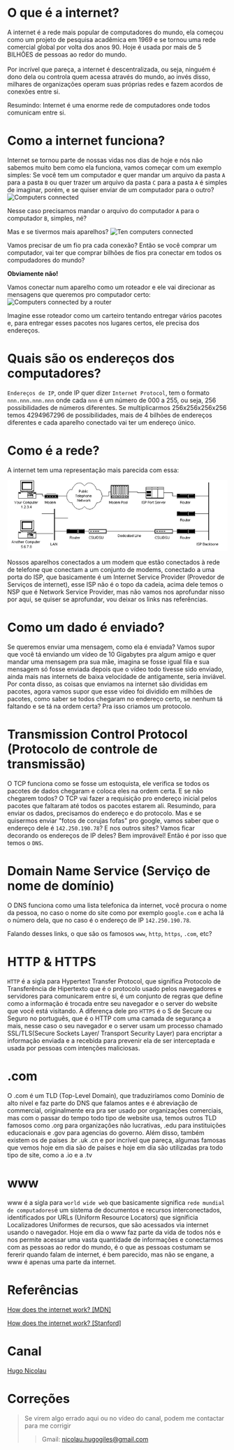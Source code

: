 # O que é a internet?

A internet é a rede mais popular de computadores do mundo, ela começou como um projeto de pesquisa acadêmica em 1969 e se tornou uma rede comercial global por volta dos anos 90. Hoje é usada por mais de 5 BILHÕES de pessoas ao redor do mundo.
<br>
<br>
Por incrível que pareça, a internet é descentralizada, ou seja, ninguém é dono dela ou controla quem acessa através do mundo, ao invés disso, milhares de organizações operam suas próprias redes e fazem acordos de conexões entre si.

Resumindo: Internet é uma enorme rede de computadores onde todos comunicam entre si.

# Como a internet funciona?

Internet se tornou parte de nossas vidas nos dias de hoje e nós não sabemos muito bem como ela funciona, vamos começar com um exemplo simples:
Se você tem um computador e quer mandar um arquivo da pasta `A` para a pasta `B` ou quer trazer um arquivo da pasta `C` para a pasta `A` é simples de imaginar, porém, e se quiser enviar de um computador para o outro?
<img src="https://developer.mozilla.org/en-US/docs/Learn/Common_questions/Web_mechanics/How_does_the_Internet_work/internet-schema-1.png" alt="Computers connected"/>

Nesse caso precisamos mandar o arquivo do computador `A` para o computador `B`, simples, né?

Mas e se tivermos mais aparelhos?
<img src="https://developer.mozilla.org/en-US/docs/Learn/Common_questions/Web_mechanics/How_does_the_Internet_work/internet-schema-2.png" alt="Ten computers connected">

Vamos precisar de um fio pra cada conexão? Então se você comprar um computador, vai ter que comprar bilhões de fios pra conectar em todos os compudadores do mundo?

**Obviamente não!**

Vamos conectar num aparelho como um roteador e ele vai direcionar as mensagens que queremos pro computador certo:
<img src="https://developer.mozilla.org/en-US/docs/Learn/Common_questions/Web_mechanics/How_does_the_Internet_work/internet-schema-3.png" alt="Computers connected by a router">

Imagine esse roteador como um carteiro tentando entregar vários pacotes e, para entregar esses pacotes nos lugares certos, ele precisa dos endereços.

# Quais são os endereços dos computadores?

`Endereços de IP`, onde IP quer dizer `Internet Protocol`, tem o formato `nnn.nnn.nnn.nnn` onde cada `nnn` é um número de 000 a 255, ou seja, 256 possibilidades de números diferentes. Se multiplicarmos 256x256x256x256 temos 4294967296 de possibilidades, mais de 4 bilhões de endereços diferentes e cada aparelho conectado vai ter um endereço único.

# Como é a rede?

A internet tem uma representação mais parecida com essa:

<img src="../img/internetconnection.gif" alt="Diagrama mais detalhado" style="background-color:white"/>

Nossos aparelhos conectados a um modem que estão conectados à rede de telefone que conectam a um conjunto de modems, conectado a uma porta do ISP, que basicamente é um Internet Service Provider (Provedor de Serviços de internet), esse ISP não é o topo da cadeia, acima dele temos o NSP que é Network Service Provider, mas não vamos nos aprofundar nisso por aqui, se quiser se aprofundar, vou deixar os links nas referências.

# Como um dado é enviado?

Se queremos enviar uma mensagem, como ela é enviada?
Vamos supor que você tá enviando um vídeo de 10 Gigabytes pra algum amigo e quer mandar uma mensagem pra sua mãe, imagina se fosse igual fila e sua mensagem só fosse enviada depois que o vídeo todo tivesse sido enviado, ainda mais nas internets de baixa velocidade de antigamente, seria inviável. Por conta disso, as coisas que enviamos na internet são divididas em pacotes, agora vamos supor que esse vídeo foi dividido em milhões de pacotes, como saber se todos chegaram no endereço certo, se nenhum tá faltando e se tá na ordem certa? Pra isso criamos um protocolo.

# Transmission Control Protocol (Protocolo de controle de transmissão)

O TCP funciona como se fosse um estoquista, ele verifica se todos os pacotes de dados chegaram e coloca eles na ordem certa. E se não chegarem todos? O TCP vai fazer a requisição pro endereço inicial pelos pacotes que faltaram até todos os pacotes estarem ali. Resumindo, para enviar os dados, precisamos do endereço e do protocolo.
Mas e se quisermos enviar "fotos de corujas fofas" pro google, vamos saber que o endereço dele é `142.250.190.78`? E nos outros sites? Vamos ficar decorando os endereços de IP deles? Bem improvável! Então é por isso que temos o `DNS`.

# Domain Name Service (Serviço de nome de domínio)

O DNS funciona como uma lista telefonica da internet, você procura o nome da pessoa, no caso o nome do site como por exemplo `google.com` e acha lá o número dela, que no caso é o endereço de IP `142.250.190.78`.

Falando desses links, o que são os famosos `www`, `http`, `https`, `.com`, etc?

# HTTP & HTTPS

`HTTP` é a sigla para Hypertext Transfer Protocol, que significa Protocolo de Transferência de Hipertexto que é o protocolo usado pelos navegadores e servidores para comunicarem entre si, é um conjunto de regras que define como a informação é trocada entre seu navegador e o server do website que você está visitando.
A diferença dele pro `HTTPS` é o S de Secure ou Seguro no português, que é o HTTP com uma camada de segurança a mais, nesse caso o seu navegador e o server usam um processo chamado SSL/TLS(Secure Sockets Layer/ Transport Security Layer) para encriptar a informação enviada e a recebida para prevenir ela de ser interceptada e usada por pessoas com intenções maliciosas.

# .com

O .com é um TLD (Top-Level Domain), que traduziríamos como Domínio de alto nível e faz parte do DNS que falamos antes e é abreviação de commercial, originalmente era pra ser usado por organizações comerciais, mas com o passar do tempo todo tipo de website usa, temos outros TLD famosos como .org para organizações não lucrativas, .edu para instituições educacionais e .gov para agencias do governo. Além disso, também existem os de países .br .uk .cn e por incrível que pareça, algumas famosas que vemos hoje em dia são de países e hoje em dia são utilizadas pra todo tipo de site, como a .io e a .tv

# www

www é a sigla para `world wide web` que basicamente significa `rede mundial de computadores`é um sistema de documentos e recursos interconectados, identificados por URLs (Uniform Resource Locators) que significia Localizadores Uniformes de recursos, que são acessados via internet usando o navegador. Hoje em dia o www faz parte da vida de todos nós e nos permite acessar uma vasta quantidade de informações e conectarmos com as pessoas ao redor do mundo, é o que as pessoas costumam se fererir quando falam de internet, é bem parecido, mas não se engane, a www é apenas uma parte da internet.


# Referências

<a href="https://developer.mozilla.org/en-US/docs/Learn/Common_questions/Web_mechanics/How_does_the_Internet_work"> How does the internet work? [MDN]</a>

<a href="http://web.stanford.edu/class/msande91si/www-spr04/readings/week1/InternetWhitepaper.htm"> How does the internet work? [Stanford]</a>


# Canal

<a href="https://www.youtube.com/@hugo_nicolau/sub_confirmation=1">Hugo Nicolau</a>

# Correções

> Se virem algo errado aqui ou no vídeo do canal, podem me contactar para me corrigir 
>>Gmail: nicolau.hugogiles@gmail.com